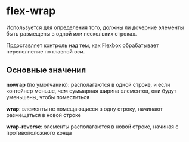 # flex-wrap 

Используется для определения того, должны ли дочерние элементы быть размещены в одной или нескольких строках.  

Прдоставляет контроль над тем, как Flexbox обрабатывает переполнение по главной оси.

## Основные значения

**nowrap** (по умолчанию): располагаются в одной строке, и если контейнер меньше, чем суммарная ширина элементов, они будут уменьшены, чтобы поместиться

**wrap**: элементы не помещающиеся в одну строку, начинают размещаться в новой строке

**wrap-reverse**: элементы располагаются в новой строке, начиная с противоположного конца